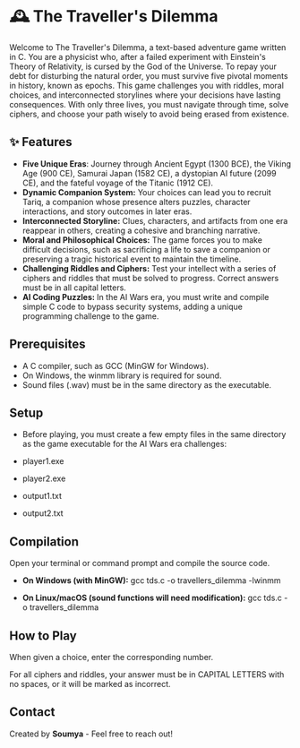 
# 🕰️ The Traveller's Dilemma
Welcome to The Traveller's Dilemma, a text-based adventure game written in C. You are a physicist who, after a failed experiment with Einstein's Theory of Relativity, is cursed by the God of the Universe. To repay your debt for disturbing the natural order, you must survive five pivotal moments in history, known as epochs.
This game challenges you with riddles, moral choices, and interconnected storylines where your decisions have lasting consequences. With only three lives, you must navigate through time, solve ciphers, and choose your path wisely to avoid being erased from existence.
## ✨ Features
* **Five Unique Eras**: Journey through Ancient Egypt (1300 BCE), the Viking Age (900 CE), Samurai Japan (1582 CE), a dystopian AI future (2099 CE), and the fateful voyage of the Titanic (1912 CE).
* **Dynamic Companion System:** Your choices can lead you to recruit Tariq, a companion whose presence alters puzzles, character interactions, and story outcomes in later eras.
* **Interconnected Storyline:** Clues, characters, and artifacts from one era reappear in others, creating a cohesive and branching narrative.
* **Moral and Philosophical Choices:** The game forces you to make difficult decisions, such as sacrificing a life to save a companion or preserving a tragic historical event to maintain the timeline.
* **Challenging Riddles and Ciphers:** Test your intellect with a series of ciphers and riddles that must be solved to progress. Correct answers must be in all capital letters.
* **AI Coding Puzzles:** In the AI Wars era, you must write and compile simple C code to bypass security systems, adding a unique programming challenge to the game.
## Prerequisites
* A C compiler, such as GCC (MinGW for Windows).
* On Windows, the winmm library is required for sound.
* Sound files (.wav) must be in the same directory as the executable.

## Setup
* Before playing, you must create a few empty files in the same directory as the game executable for the AI Wars era challenges:

* player1.exe
* player2.exe
* output1.txt
* output2.txt

## Compilation
Open your terminal or command prompt and compile the source code.
* **On Windows (with MinGW):**
gcc tds.c -o travellers_dilemma -lwinmm

* **On Linux/macOS (sound functions will need modification):**
gcc tds.c -o travellers_dilemma

## How to Play
When given a choice, enter the corresponding number.

For all ciphers and riddles, your answer must be in CAPITAL LETTERS with no spaces, or it will be marked as incorrect.

## Contact

Created by **Soumya** - Feel free to reach out!
